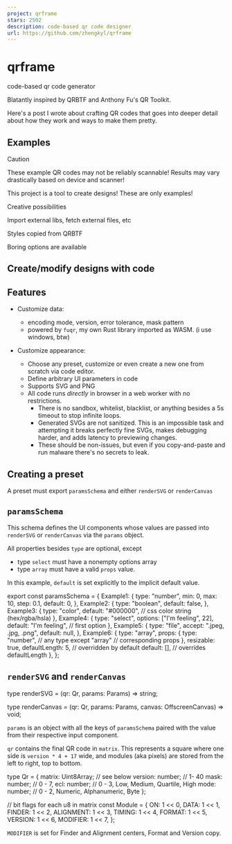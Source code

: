 ```yaml
---
project: qrframe
stars: 2502
description: code-based qr code designer
url: https://github.com/zhengkyl/qrframe
---
```


qrframe
=======

code-based qr code generator

Blatantly inspired by QRBTF and Anthony Fu's QR Toolkit.

Here's a post I wrote about crafting QR codes that goes into deeper detail about how they work and ways to make them pretty.

Examples
--------

Caution

These example QR codes may not be reliably scannable! Results may vary drastically based on device and scanner!

This project is a tool to create designs! These are only examples!

Creative possibilities

Import external libs, fetch external files, etc

Styles copied from QRBTF

Boring options are available

Create/modify designs with code
-------------------------------

Features
--------

-   Customize data:
    
    -   encoding mode, version, error tolerance, mask pattern
    -   powered by `fuqr`, my own Rust library imported as WASM. (i use windows, btw)
-   Customize appearance:
    
    -   Choose any preset, customize or even create a new one from scratch via code editor.
    -   Define arbitrary UI parameters in code
    -   Supports SVG and PNG
    -   All code runs _directly_ in browser in a web worker with no restrictions.
        -   There is no sandbox, whitelist, blacklist, or anything besides a 5s timeout to stop infinite loops.
        -   Generated SVGs are not sanitized. This is an impossible task and attempting it breaks perfectly fine SVGs, makes debugging harder, and adds latency to previewing changes.
        -   These should be non-issues, but even if you copy-and-paste and run malware there's no secrets to leak.

Creating a preset
-----------------

A preset must export `paramsSchema` and either `renderSVG` or `renderCanvas`

`paramsSchema`
--------------

This schema defines the UI components whose values are passed into `renderSVG` or `renderCanvas` via the `params` object.

All properties besides `type` are optional, except

-   type `select` must have a nonempty options array
-   type `array` must have a valid `props` value.

In this example, `default` is set explicitly to the implicit default value.

export const paramsSchema \= {
  Example1: {
    type: "number",
    min: 0,
    max: 10,
    step: 0.1,
    default: 0,
  },
  Example2: {
    type: "boolean",
    default: false,
  },
  Example3: {
    type: "color",
    default: "#000000", // css color string (hex/rgba/hsla)
  },
  Example4: {
    type: "select",
    options: \["I'm feeling", 22\],
    default: "I'm feeling", // first option
  },
  Example5: {
    type: "file",
    accept: ".jpeg, .jpg, .png",
    default: null,
  },
  Example6: {
    type: "array",
    props: {
      type: "number", // any type except "array"
      // corresponding props
    },
    resizable: true,
    defaultLength: 5, // overridden by default
    default: \[\], // overrides defaultLength
  },
};

`renderSVG` and `renderCanvas`
------------------------------

type renderSVG \= (qr: Qr, params: Params) \=> string;

type renderCanvas \= (qr: Qr, params: Params, canvas: OffscreenCanvas) \=> void;

`params` is an object with all the keys of `paramsSchema` paired with the value from their respective input component.

`qr` contains the final QR code in `matrix`. This represents a square where one side is `version * 4 + 17` wide, and modules (aka pixels) are stored from the left to right, top to bottom.

type Qr \= {
  matrix: Uint8Array; // see below
  version: number; // 1- 40
  mask: number; // 0 - 7,
  ecl: number; // 0 - 3, Low, Medium, Quartile, High
  mode: number; // 0 - 2, Numeric, Alphanumeric, Byte
};

// bit flags for each u8 in matrix
const Module \= {
  ON: 1 << 0,
  DATA: 1 << 1,
  FINDER: 1 << 2,
  ALIGNMENT: 1 << 3,
  TIMING: 1 << 4,
  FORMAT: 1 << 5,
  VERSION: 1 << 6,
  MODIFIER: 1 << 7,
};

`MODIFIER` is set for Finder and Alignment centers, Format and Version copy.
